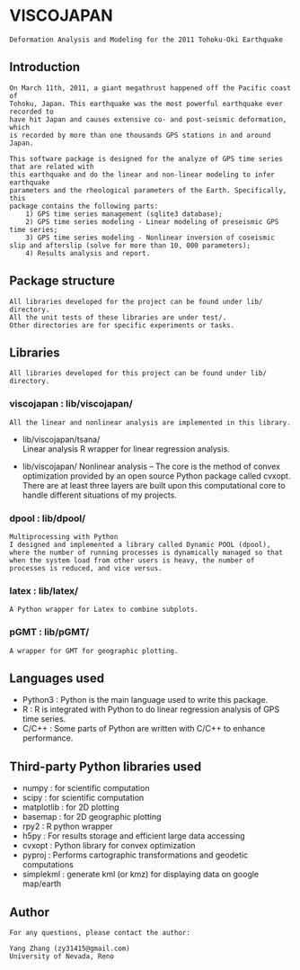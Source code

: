 #	VISCOJAPAN

	Deformation Analysis and Modeling for the 2011 Tohoku-Oki Earthquake


##	Introduction

	On March 11th, 2011, a giant megathrust happened off the Pacific coast of 
	Tohoku, Japan. This earthquake was the most powerful earthquake ever recorded to 
	have hit Japan and causes extensive co- and post-seismic deformation, which
	is recorded by more than one thousands GPS stations in and around Japan.

	This software package is designed for the analyze of GPS time series that are related with
	this earthquake and do the linear and non-linear modeling to infer earthquake 
	parameters and the rheological parameters of the Earth. Specifically, this
	package contains the following parts:
		1) GPS time series management (sqlite3 database);  
		2) GPS time series modeling­ - Linear modeling of pre­seismic GPS time series;  
		3) GPS time series modeling - Nonlinear inversion of co­seismic slip and afterslip (solve for more than 10, 000 parameters);			
		4) Results analysis and report.  


## Package structure
	All libraries developed for the project can be found under lib/ directory.
	All the unit tests of these libraries are under test/.
	Other directories are for specific experiments or tasks.

## Libraries
	All libraries developed for this project can be found under lib/ directory.

### viscojapan : lib/viscojapan/­ 
	All the linear and nonlinear analysis are implemented in this library.
	
*	lib/viscojapan/tsana/	
	Linear analysis ­R wrapper for linear regression analysis.

*	lib/viscojapan/
	Nonlinear analysis – The core is the method of convex optimization 
	provided by an open source Python package called cvxopt. There are at
	least three layers are built upon this computational core to handle
	different situations of my projects.

### dpool : lib/dpool/ ­ 
	Multiprocessing with Python
	I designed and implemented a library called Dynamic POOL (dpool),
	where the number of running processes is dynamically managed so that
	when the system load from other users is heavy, the number of
	processes is reduced, and vice versus.

###	latex ­: lib/latex/
	A Python wrapper for Latex to combine subplots.

###	pGMT : lib/pGMT/
	A wrapper for GMT for geographic plotting.


##	Languages used

* 	Python3 : Python is the main language used to write this package.
* 	R	 	  : R is integrated with Python to do linear regression analysis of 
				GPS time series.
* 	C/C++   : Some parts of Python are written with C/C++ to enhance 
				performance.

## Third-party Python libraries used

* 	numpy : for scientific computation
* 	scipy : for scientific computation
* 	matplotlib : for 2D plotting
* 	basemap : for 2D geographic plotting
* 	rpy2 : R python wrapper
* 	h5py : For results storage and efficient large data accessing
* 	cvxopt : Python library for convex optimization
* 	pyproj : Performs cartographic transformations and geodetic computations
* 	simplekml : generate kml (or kmz) for displaying data on google map/earth	


##	Author

	For any questions, please contact the author:

	Yang Zhang (zy31415@gmail.com)
	University of Nevada, Reno
